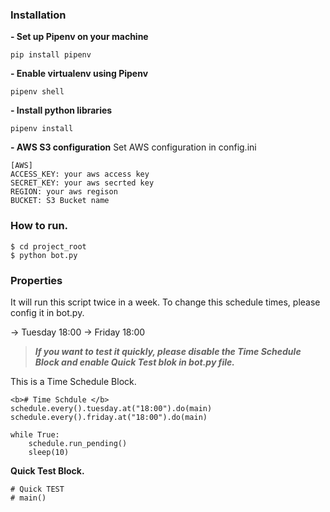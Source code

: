 ### Installation
**- Set up Pipenv on your machine**
```
pip install pipenv
```

**- Enable virtualenv using Pipenv**
```
pipenv shell
```

**- Install python libraries**
```
pipenv install
```

**- AWS S3 configuration**
Set AWS configuration in config.ini
```
[AWS]
ACCESS_KEY: your aws access key
SECRET_KEY: your aws secrted key
REGION: your aws regison
BUCKET: S3 Bucket name
```

### How to run.
```
$ cd project_root
$ python bot.py
```

### Properties
It will run this script twice in a week.
To change this schedule times, please config it in bot.py.

-> Tuesday 18:00
-> Friday 18:00


> ***If you want to test it quickly, please disable the Time Schedule Block and enable Quick Test blok in bot.py file.***

This is a Time Schedule Block.

````
<b># Time Schdule </b>
schedule.every().tuesday.at("18:00").do(main)
schedule.every().friday.at("18:00").do(main)

while True:
    schedule.run_pending()
    sleep(10)
````
<b>Quick Test Block.</b>
````
# Quick TEST
# main()
````